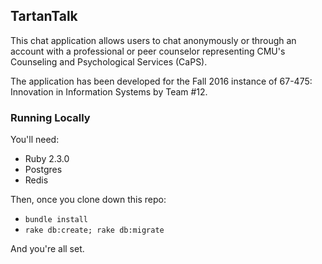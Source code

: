 ## TartanTalk

This chat application allows users to chat anonymously or through an account with a professional or peer counselor representing CMU's Counseling and Psychological Services (CaPS).

The application has been developed for the Fall 2016 instance of 67-475: Innovation in Information Systems by Team #12. 


### Running Locally

You'll need:

* Ruby 2.3.0
* Postgres
* Redis

Then, once you clone down this repo:

* `bundle install`
* `rake db:create; rake db:migrate`

And you're all set.


